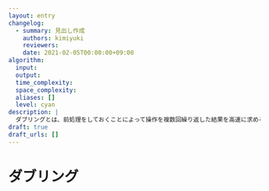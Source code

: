 ```yaml
---
layout: entry
changelog:
  - summary: 見出し作成
    authors: kimiyuki
    reviewers:
    date: 2021-02-05T00:00:00+09:00
algorithm:
  input:
  output:
  time_complexity:
  space_complexity:
  aliases: []
  level: cyan
description: |
  ダブリングとは、前処理をしておくことによって操作を複数回繰り返した結果を高速に求めるアルゴリズムのひとつ。事前に固定された関数 $f : N \to N$ に対して、関数 $f^0, f^1, f^2, f^4, f^8, \dots, f^{\lfloor \log K \rfloor}$ を繰り返し二乗法のようにして $O(N \log K)$ で事前に求めておく。すると、クエリとして与えられた $x \in N$ と $K$ 以下の自然数 $k$ に対して、$f^k(x)$ を $O(\log k)$ で求めることができる。これがダブリングである。ただし $N$ とは集合 $\lbrace 0, 1, 2, \dots, N - 1 \rbrace$ のことであり $f^k : N \to N$ は関数 $f^k(x) = \underbrace{f(f(\dots f(} _ {k ~\text{times}} x) \dots))$ のことである。
draft: true
draft_urls: []
---
```


# ダブリング
